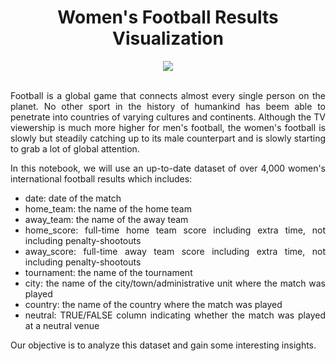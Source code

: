 <div align="center">
  
# Women's Football Results Visualization
</div>


<div align="center">
<img src="https://user-images.githubusercontent.com/69224996/97093908-afcc1580-1604-11eb-8717-81f770ae20e1.jpg" >
</div>

<br />

<div align="justify">

Football is a global game that connects almost every single person on the planet. No other sport in the history of humankind has beem able to penetrate into countries of varying cultures and continents. Although the TV viewership is much more higher for men's football, the women's football is slowly but steadily catching up to its male counterpart and is slowly starting to grab a lot of global attention.

In this notebook, we will use an up-to-date dataset of over 4,000 women's international football results which includes:

- date: date of the match
- home_team: the name of the home team
- away_team: the name of the away team
- home_score: full-time home team score including extra time, not including penalty-shootouts
- away_score: full-time away team score including extra time, not including penalty-shootouts
- tournament: the name of the tournament
- city: the name of the city/town/administrative unit where the match was played
- country: the name of the country where the match was played
- neutral: TRUE/FALSE column indicating whether the match was played at a neutral venue

Our objective is to analyze this dataset and gain some interesting insights.


</div>


